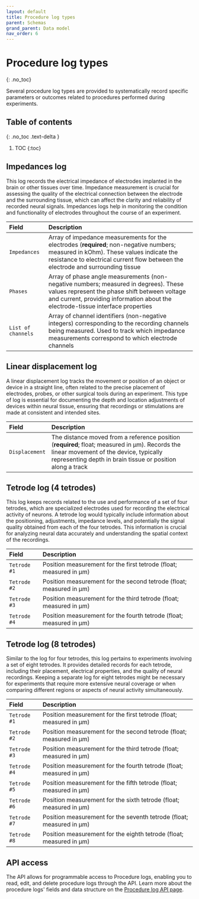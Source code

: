 ```yaml
---
layout: default
title: Procedure log types
parent: Schemas
grand_parent: Data model
nav_order: 6
---
```


# Procedure log types
{: .no_toc}

Several procedure log types are provided to systematically record specific parameters or outcomes related to procedures performed during experiments.

## Table of contents
{: .no_toc .text-delta }

1. TOC
{:toc}

## Impedances log

This log records the electrical impedance of electrodes implanted in the brain or other tissues over time. Impedance measurement is crucial for assessing the quality of the electrical connection between the electrode and the surrounding tissue, which can affect the clarity and reliability of recorded neural signals. Impedances logs help in monitoring the condition and functionality of electrodes throughout the course of an experiment.

| Field | Description |
|:------|:------------|
| `Impedances` | Array of impedance measurements for the electrodes (**required**; non-negative numbers; measured in kOhm). These values indicate the resistance to electrical current flow between the electrode and surrounding tissue |
| `Phases` | Array of phase angle measurements (non-negative numbers; measured in degrees). These values represent the phase shift between voltage and current, providing information about the electrode-tissue interface properties |
| `List of channels` | Array of channel identifiers (non-negative integers) corresponding to the recording channels being measured. Used to track which impedance measurements correspond to which electrode channels |

## Linear displacement log

A linear displacement log tracks the movement or position of an object or device in a straight line, often related to the precise placement of electrodes, probes, or other surgical tools during an experiment. This type of log is essential for documenting the depth and location adjustments of devices within neural tissue, ensuring that recordings or stimulations are made at consistent and intended sites.

| Field | Description |
|:------|:------------|
| `Displacement` | The distance moved from a reference position (**required**; float; measured in μm). Records the linear movement of the device, typically representing depth in brain tissue or position along a track |

## Tetrode log (4 tetrodes)

This log keeps records related to the use and performance of a set of four tetrodes, which are specialized electrodes used for recording the electrical activity of neurons. A tetrode log would typically include information about the positioning, adjustments, impedance levels, and potentially the signal quality obtained from each of the four tetrodes. This information is crucial for analyzing neural data accurately and understanding the spatial context of the recordings.

| Field | Description |
|:------|:------------|
| `Tetrode #1` | Position measurement for the first tetrode (float; measured in μm) |
| `Tetrode #2` | Position measurement for the second tetrode (float; measured in μm) |
| `Tetrode #3` | Position measurement for the third tetrode (float; measured in μm) |
| `Tetrode #4` | Position measurement for the fourth tetrode (float; measured in μm) |

## Tetrode log (8 tetrodes)

Similar to the log for four tetrodes, this log pertains to experiments involving a set of eight tetrodes. It provides detailed records for each tetrode, including their placement, electrical properties, and the quality of neural recordings. Keeping a separate log for eight tetrodes might be necessary for experiments that require more extensive neural coverage or when comparing different regions or aspects of neural activity simultaneously.

| Field | Description |
|:------|:------------|
| `Tetrode #1` | Position measurement for the first tetrode (float; measured in μm) |
| `Tetrode #2` | Position measurement for the second tetrode (float; measured in μm) |
| `Tetrode #3` | Position measurement for the third tetrode (float; measured in μm) |
| `Tetrode #4` | Position measurement for the fourth tetrode (float; measured in μm) |
| `Tetrode #5` | Position measurement for the fifth tetrode (float; measured in μm) |
| `Tetrode #6` | Position measurement for the sixth tetrode (float; measured in μm) |
| `Tetrode #7` | Position measurement for the seventh tetrode (float; measured in μm) |
| `Tetrode #8` | Position measurement for the eighth tetrode (float; measured in μm) |

## API access

The API allows for programmable access to Procedure logs, enabling you to read, edit, and delete procedure logs through the API. Learn more about the procedure logs' fields and data structure on the [Procedure log API page]({{"api/modules/procedurelog/"|absolute_url}}).